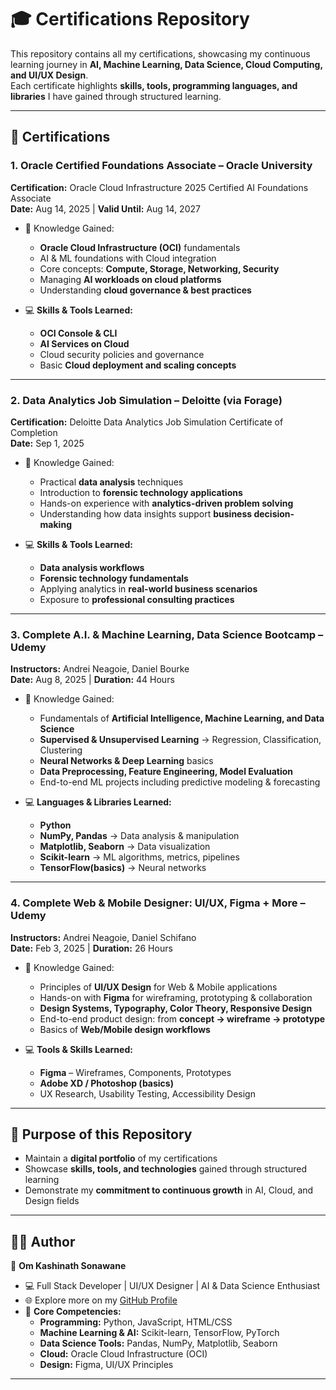 # 🎓 Certifications Repository  

This repository contains all my certifications, showcasing my continuous learning journey in **AI, Machine Learning, Data Science, Cloud Computing, and UI/UX Design**.  
Each certificate highlights **skills, tools, programming languages, and libraries** I have gained through structured learning.  

---

## 📜 Certifications   

### 1. Oracle Certified Foundations Associate – Oracle University  
**Certification:** Oracle Cloud Infrastructure 2025 Certified AI Foundations Associate  
**Date:** Aug 14, 2025 | **Valid Until:** Aug 14, 2027    

- 🧠 Knowledge Gained:   
  - **Oracle Cloud Infrastructure (OCI)** fundamentals  
  - AI & ML foundations with Cloud integration     
  - Core concepts: **Compute, Storage, Networking, Security**  
  - Managing **AI workloads on cloud platforms**  
  - Understanding **cloud governance & best practices**  

- 💻 **Skills & Tools Learned:**  
  - **OCI Console & CLI**  
  - **AI Services on Cloud**  
  - Cloud security policies and governance  
  - Basic **Cloud deployment and scaling concepts**  

---

### 2. Data Analytics Job Simulation – Deloitte (via Forage)  
**Certification:** Deloitte Data Analytics Job Simulation Certificate of Completion  
**Date:** Sep 1, 2025  

- 🧠 Knowledge Gained:  
  - Practical **data analysis** techniques  
  - Introduction to **forensic technology applications**  
  - Hands-on experience with **analytics-driven problem solving**  
  - Understanding how data insights support **business decision-making**  

- 💻 **Skills & Tools Learned:**  
  - **Data analysis workflows**  
  - **Forensic technology fundamentals**  
  - Applying analytics in **real-world business scenarios**  
  - Exposure to **professional consulting practices**  


---

### 3. Complete A.I. & Machine Learning, Data Science Bootcamp – Udemy  
**Instructors:** Andrei Neagoie, Daniel Bourke  
**Date:** Aug 8, 2025 | **Duration:** 44 Hours  

- 🧠 Knowledge Gained:  
  - Fundamentals of **Artificial Intelligence, Machine Learning, and Data Science**  
  - **Supervised & Unsupervised Learning** → Regression, Classification, Clustering  
  - **Neural Networks & Deep Learning** basics  
  - **Data Preprocessing, Feature Engineering, Model Evaluation**  
  - End-to-end ML projects including predictive modeling & forecasting  

- 💻 **Languages & Libraries Learned:**  
  - **Python**  
  - **NumPy, Pandas** → Data analysis & manipulation  
  - **Matplotlib, Seaborn** → Data visualization  
  - **Scikit-learn** → ML algorithms, metrics, pipelines  
  - **TensorFlow(basics)** → Neural networks  


---

### 4. Complete Web & Mobile Designer: UI/UX, Figma + More – Udemy  
**Instructors:** Andrei Neagoie, Daniel Schifano  
**Date:** Feb 3, 2025 | **Duration:** 26 Hours  

- 🧠 Knowledge Gained:  
  - Principles of **UI/UX Design** for Web & Mobile applications  
  - Hands-on with **Figma** for wireframing, prototyping & collaboration  
  - **Design Systems, Typography, Color Theory, Responsive Design**  
  - End-to-end product design: from **concept → wireframe → prototype**  
  - Basics of **Web/Mobile design workflows**  

- 💻 **Tools & Skills Learned:**  
  - **Figma** – Wireframes, Components, Prototypes  
  - **Adobe XD / Photoshop (basics)**  
  - UX Research, Usability Testing, Accessibility Design  

---


## 🚀 Purpose of this Repository  
- Maintain a **digital portfolio** of my certifications  
- Showcase **skills, tools, and technologies** gained through structured learning  
- Demonstrate my **commitment to continuous growth** in AI, Cloud, and Design fields  

---

## 🧑‍💻 Author  
👤 **Om Kashinath Sonawane**  
- 💻 Full Stack Developer | UI/UX Designer | AI & Data Science Enthusiast  
- 🌐 Explore more on my [GitHub Profile](https://github.com/OmSonawane-360)  
- 🔑 **Core Competencies:**  
  - **Programming:** Python, JavaScript, HTML/CSS  
  - **Machine Learning & AI:** Scikit-learn, TensorFlow, PyTorch  
  - **Data Science Tools:** Pandas, NumPy, Matplotlib, Seaborn  
  - **Cloud:** Oracle Cloud Infrastructure (OCI)  
  - **Design:** Figma, UI/UX Principles  

---
